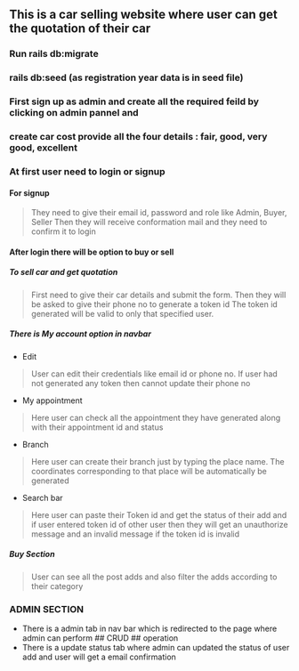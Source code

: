 ## This is a car selling website where user can get the quotation of their car

### Run rails db:migrate
### rails db:seed (as registration year data is in seed file)


### First sign up as admin and create all the required feild by clicking on admin pannel and 

### create car cost provide all the four details : fair, good, very good, excellent

### At first user need to login or signup 
 #### For signup
  >They need to give their email id, password and role like Admin, Buyer, Seller
  >Then they will receive conformation mail and they need to confirm it to login
#### After login there will be option to buy or sell

##### To sell car and get quotation
>First need to give their car details and submit the form.
>Then they will be asked to give their phone no to generate a token id
>The token id generated will be valid to only that specified user.

##### There is My account option in navbar
  * Edit
  > User can edit their credentials like email id or phone no. If user had not generated any token then cannot update their phone no
  
  * My appointment
  > Here user can check all the appointment they have generated along with their appointment id and status
  * Branch
  > Here user can create their branch just by typing the place name. The coordinates corresponding to that place will be           automatically be generated
  * Search bar
  > Here user can paste their Token id and get the status of their add and if user entered token id of other user then they         will get an unauthorize message and an invalid message if the token id is invalid
  
 ##### Buy Section
 > User can see all the post adds and also filter the adds according to their category
 
 ### ADMIN SECTION
 * There is a admin tab in nav bar which is redirected to the page where admin can perform ## CRUD ## operation
 * There is a update status tab where admin can updated the status of user add and user will get a email confirmation
 
